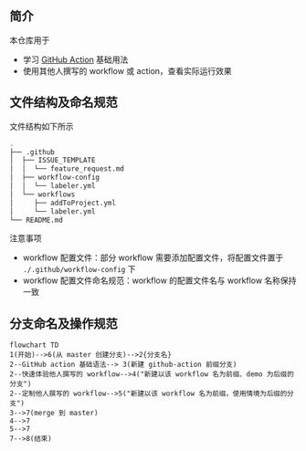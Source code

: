 ## 简介

本仓库用于

-   学习 [GitHub Action](https://docs.github.com/en/actions/quickstart) 基础用法
-   使用其他人撰写的 workflow 或 action，查看实际运行效果

## 文件结构及命名规范

文件结构如下所示

```bash
.
├── .github
│  ├── ISSUE_TEMPLATE
│  │  └── feature_request.md
│  ├── workflow-config
│  │  └── labeler.yml
│  └── workflows
│     ├── addToProject.yml
│     └── labeler.yml
└── README.md
```

注意事项

-   workflow 配置文件：部分 workflow 需要添加配置文件，将配置文件置于 `./.github/workflow-config` 下
-   workflow 配置文件命名规范：workflow 的配置文件名与 workflow 名称保持一致

## 分支命名及操作规范

```mermaid
flowchart TD
1(开始)-->6(从 master 创建分支)-->2{分支名}
2--GitHub action 基础语法--> 3(新建 github-action 前缀分支)
2--快速体验他人撰写的 workflow-->4("新建以该 workflow 名为前缀、demo 为后缀的分支")
2--定制他人撰写的 workflow-->5("新建以该 workflow 名为前缀，使用情境为后缀的分支")
3-->7(merge 到 master)
4-->7
5-->7
7-->8(结束)
```
